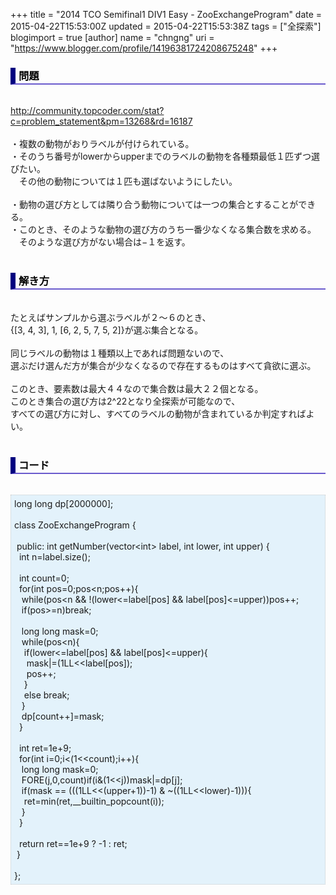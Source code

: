 +++
title = "2014 TCO Semifinal1 DIV1 Easy - ZooExchangeProgram"
date = 2015-04-22T15:53:00Z
updated = 2015-04-22T15:53:38Z
tags = ["全探索"]
blogimport = true 
[author]
	name = "chngng"
	uri = "https://www.blogger.com/profile/14196381724208675248"
+++

<div dir="ltr" style="text-align: left;" trbidi="on"><h3 style="border-bottom: 2px solid slateblue; border-left: 8px solid navy; color: black; padding: 0px 0px 1px 5px;">問題 </h3><br /><a href="http://community.topcoder.com/stat?c=problem_statement&amp;pm=13268&amp;rd=16187" target="_blank">http://community.topcoder.com/stat?c=problem_statement&amp;pm=13268&amp;rd=16187</a><br /><br />・複数の動物がおりラベルが付けられている。<br />・そのうち番号がlowerからupperまでのラベルの動物を各種類最低１匹ずつ選びたい。<br />　その他の動物については１匹も選ばないようにしたい。<br /><br />・動物の選び方としては隣り合う動物については一つの集合とすることができる。<br />・このとき、そのような動物の選び方のうち一番少なくなる集合数を求める。<br />　そのような選び方がない場合は−１を返す。<br /><br /><h3 style="border-bottom: 2px solid slateblue; border-left: 8px solid navy; color: black; padding: 0px 0px 1px 5px;">解き方 </h3><br />たとえばサンプルから選ぶラベルが２〜６のとき、<br />{[3, 4, 3], 1, [6, 2, 5, 7, 5, 2]}が選ぶ集合となる。<br /><br />同じラベルの動物は１種類以上であれば問題ないので、<br />選ぶだけ選んだ方が集合が少なくなるので存在するものはすべて貪欲に選ぶ。<br /><br />このとき、要素数は最大４４なので集合数は最大２２個となる。<br />このとき集合の選び方は2^22となり全探索が可能なので、<br />すべての選び方に対し、すべてのラベルの動物が含まれているか判定すればよい。<br /><br /><h3 style="border-bottom: 2px solid slateblue; border-left: 8px solid navy; color: black; padding: 0px 0px 1px 5px;">コード </h3><br /><div style="background-color: #e3f2fb; border: 1px dotted #CCCCCC; padding: 5px;">long long dp[2000000];<br /><br />class ZooExchangeProgram {<br /><br /><span class="Apple-tab-span" style="white-space: pre;"> </span>public: int getNumber(vector&lt;int&gt; label, int lower, int upper) {<br /><span class="Apple-tab-span" style="white-space: pre;">  </span>int n=label.size();<br /><br /><span class="Apple-tab-span" style="white-space: pre;">  </span>int count=0;<br /><span class="Apple-tab-span" style="white-space: pre;">  </span>for(int pos=0;pos&lt;n;pos++){<br /><span class="Apple-tab-span" style="white-space: pre;">   </span>while(pos&lt;n &amp;&amp; !(lower&lt;=label[pos] &amp;&amp; label[pos]&lt;=upper))pos++;<br /><span class="Apple-tab-span" style="white-space: pre;">   </span>if(pos&gt;=n)break;<br /><br /><span class="Apple-tab-span" style="white-space: pre;">   </span>long long mask=0;<br /><span class="Apple-tab-span" style="white-space: pre;">   </span>while(pos&lt;n){<br /><span class="Apple-tab-span" style="white-space: pre;">    </span>if(lower&lt;=label[pos] &amp;&amp; label[pos]&lt;=upper){<br /><span class="Apple-tab-span" style="white-space: pre;">     </span>mask|=(1LL&lt;&lt;label[pos]);<br /><span class="Apple-tab-span" style="white-space: pre;">     </span>pos++;<br /><span class="Apple-tab-span" style="white-space: pre;">    </span>}<br /><span class="Apple-tab-span" style="white-space: pre;">    </span>else break;<br /><span class="Apple-tab-span" style="white-space: pre;">   </span>}<br /><span class="Apple-tab-span" style="white-space: pre;">   </span>dp[count++]=mask;<br /><span class="Apple-tab-span" style="white-space: pre;">  </span>}<br /><br /><span class="Apple-tab-span" style="white-space: pre;">  </span>int ret=1e+9;<br /><span class="Apple-tab-span" style="white-space: pre;">  </span>for(int i=0;i&lt;(1&lt;&lt;count);i++){<br /><span class="Apple-tab-span" style="white-space: pre;">   </span>long long mask=0;<br /><span class="Apple-tab-span" style="white-space: pre;">   </span>FORE(j,0,count)if(i&amp;(1&lt;&lt;j))mask|=dp[j];<br /><span class="Apple-tab-span" style="white-space: pre;">   </span>if(mask == (((1LL&lt;&lt;(upper+1))-1) &amp; ~((1LL&lt;&lt;lower)-1))){<br /><span class="Apple-tab-span" style="white-space: pre;">    </span>ret=min(ret,__builtin_popcount(i));<br /><span class="Apple-tab-span" style="white-space: pre;">   </span>}<br /><span class="Apple-tab-span" style="white-space: pre;">  </span>}<br /><br /><span class="Apple-tab-span" style="white-space: pre;">  </span>return ret==1e+9 ? -1 : ret;<br /><span class="Apple-tab-span" style="white-space: pre;"> </span>}<br /><br />};</div></div>
